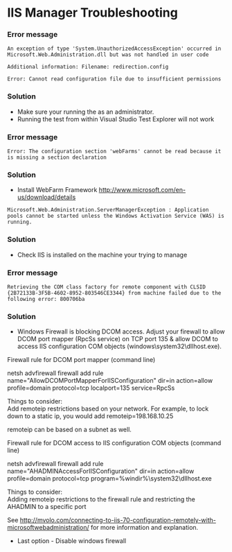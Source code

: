 # IIS Manager Troubleshooting



### Error message
```
An exception of type 'System.UnauthorizedAccessException' occurred in Microsoft.Web.Administration.dll but was not handled in user code

Additional information: Filename: redirection.config

Error: Cannot read configuration file due to insufficient permissions
```

### Solution
* Make sure your running the as an administrator. 
* Running the test from within Visual Studio Test Explorer will not work



### Error message
```
Error: The configuration section 'webFarms' cannot be read because it is missing a section declaration
```

### Solution
* Install WebFarm Framework
http://www.microsoft.com/en-us/download/details
```
Microsoft.Web.Administration.ServerManagerException : Application pools cannot be started unless the Windows Activation Service (WAS) is running.
```

### Solution
* Check IIS is installed on the machine your trying to manage



### Error message
```
Retrieving the COM class factory for remote component with CLSID {2B72133B-3F5B-4602-8952-803546CE3344} from machine failed due to the following error: 800706ba
```

### Solution
* Windows Firewall is blocking DCOM access.  Adjust your firewall to allow DCOM port mapper (RpcSs service) on TCP port 135 & allow DCOM to access IIS configuration COM objects (windows\system32\dllhost.exe).

Firewall rule for DCOM port mapper (command line)

netsh advfirewall firewall add rule name="AllowDCOMPortMapperForIISConfiguration" dir=in action=allow profile=domain protocol=tcp localport=135 service=RpcSs

Things to consider:  
Add remoteip restrictions based on your network.  For example, to lock down to a static ip, you would add remoteip=198.168.10.25  

remoteip can be based on a subnet as well.

Firewall rule for DCOM access to IIS configuration COM objects (command line)

netsh advfirewall firewall add rule name="AHADMINAccessForIISConfiguration" dir=in action=allow profile=domain protocol=tcp program=%windir%\system32\dllhost.exe

Things to consider:  
Adding remoteip restrictions to the firewall rule and restricting the AHADMIN to a specific port

See http://mvolo.com/connecting-to-iis-70-configuration-remotely-with-microsoftwebadministration/ for more information and explanation.

* Last option - Disable windows firewall

